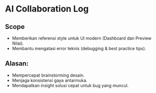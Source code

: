 # AI Collaboration Log

## Scope
- Memberikan referensi style untuk UI modern (Dashboard dan Preview Nilai).
- Membantu mengatasi error teknis (debugging & best practice tips).

## Alasan:
- Mempercepat brainstorming desain.
- Menjaga konsistensi gaya antarmuka.
- Mendapatkan insight solusi cepat untuk bug yang muncul.
